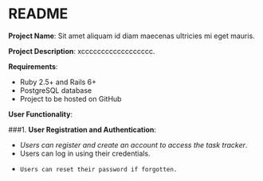 # README
**Project Name**: Sit amet aliquam id diam maecenas ultricies mi eget mauris.

**Project Description**: xcccccccccccccccccc.

**Requirements**:

- Ruby 2.5+ and Rails 6+
- PostgreSQL database
- Project to be hosted on GitHub

**User Functionality**:

###1. **User Registration and Authentication**:
   + *Users can register and create an account to access the task tracker*.
   + Users can log in using their credentials.
   - ```Users can reset their password if forgotten.```
